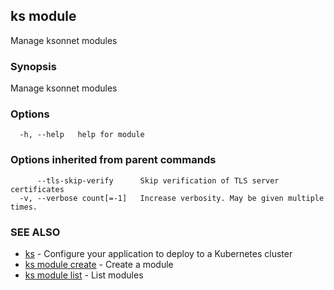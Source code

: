 ## ks module

Manage ksonnet modules

### Synopsis

Manage ksonnet modules

### Options

```
  -h, --help   help for module
```

### Options inherited from parent commands

```
      --tls-skip-verify      Skip verification of TLS server certificates
  -v, --verbose count[=-1]   Increase verbosity. May be given multiple times.
```

### SEE ALSO

* [ks](ks.md)	 - Configure your application to deploy to a Kubernetes cluster
* [ks module create](ks_module_create.md)	 - Create a module
* [ks module list](ks_module_list.md)	 - List modules

